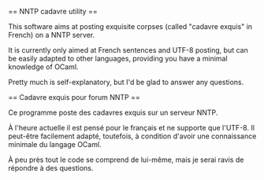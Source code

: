 == NNTP cadavre utility ==

This software aims at posting exquisite corpses (called "cadavre exquis" in French) on a NNTP server.

It is currently only aimed at French sentences and UTF-8 posting, but can be easily adapted to other languages, providing you have a minimal knowledge of OCaml.

Pretty much is self-explanatory, but I'd be glad to answer any questions.

== Cadavre exquis pour forum NNTP ==

Ce programme poste des cadavres exquis sur un serveur NNTP.

À l'heure actuelle il est pensé pour le français et ne supporte que l'UTF-8. Il peut-être facilement adapté, toutefois, à condition d'avoir une connaissance minimale du langage OCaml.

À peu près tout le code se comprend de lui-même, mais je serai ravis de répondre à des questions.